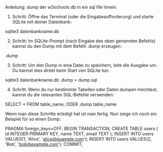 Anleitung: dump der w3schools db in ein sql file hinein.

1. Schritt: 
Öffne das Terminal (oder die Eingabeaufforderung) und starte SQLite mit deiner Datenbank:

sqlite3 datenbankname.db

2. Schritt: 
Im SQLite-Prompt (nach Eingabe des oben genannten Befehls) kannst du den Dump mit dem Befehl .dump erzeugen:

.dump

3. Schritt: 
Um den Dump in eine Datei zu speichern, leite die Ausgabe um. Du kannst dies direkt beim Start von SQLite tun:

sqlite3 datenbankname.db .dump > dump.sql

4. Schritt: 
Wenn du nur bestimmte Tabellen oder Daten dumpen möchtest, kannst du die relevanten SQL-Befehle verwenden:

SELECT * FROM table_name; ODER .dump table_name

Wenn man diese Schritte erledigt hat ist man fertig. Nun zeige ich noch ein Beispiel für so einen Dump:

PRAGMA foreign_keys=OFF;
BEGIN TRANSACTION;
CREATE TABLE users (
    id INTEGER PRIMARY KEY,
    name TEXT,
    email TEXT
);
INSERT INTO users VALUES(1, 'Alice', 'alice@example.com');
INSERT INTO users VALUES(2, 'Bob', 'bob@example.com');
COMMIT;


